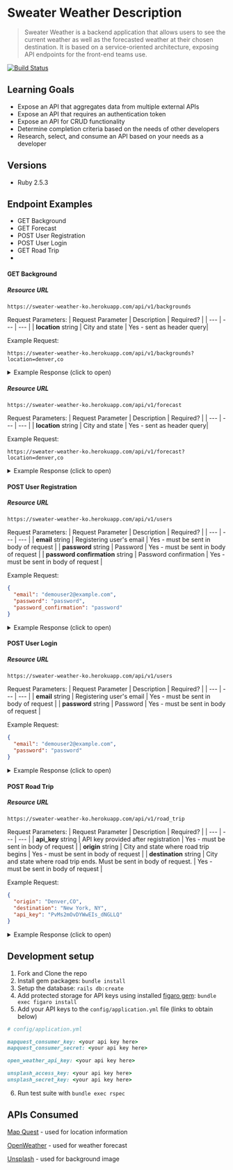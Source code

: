 # Sweater Weather Description
> Sweater Weather is a backend application that allows users to see the current weather as well as the forecasted weather at their chosen destination. It is based on a service-oriented architecture, exposing API endpoints for the front-end teams use.

[![Build Status][travis-image]][travis-url]


## Learning Goals
* Expose an API that aggregates data from multiple external APIs
* Expose an API that requires an authentication token
* Expose an API for CRUD functionality
* Determine completion criteria based on the needs of other developers
* Research, select, and consume an API based on your needs as a developer

## Versions
- Ruby 2.5.3

## Endpoint Examples
- GET Background
- GET Forecast
- POST User Registration
- POST User Login
- GET Road Trip
- 
#### GET Background

##### Resource URL
```
https://sweater-weather-ko.herokuapp.com/api/v1/backgrounds
```
Request Parameters:
| Request Parameter | Description | Required? |
| --- | --- | --- |
| **location** string | City and state | Yes - sent as header query|


Example Request:
```
https://sweater-weather-ko.herokuapp.com/api/v1/backgrounds?location=denver,co
```
<details>
  <summary>Example Response (click to open)</summary>
  <p>
```json
{
    "data": {
        "id": null,
        "type": "image",
        "attributes": {
            "image": {
                "location": "denver,co",
                "image_url": "https://images.unsplash.com/photo-1619856699906-09e1f58c98b1?ixid=MnwyMzg5Mjd8MHwxfHNlYXJjaHwxfHxkZW52ZXIlMkNjb3xlbnwwfDB8fHwxNjI0Mjk4ODM1&ixlib=rb-1.2.1"
            },
            "credit": {
                "source": "https://unsplash.com/@rdehamer",
                "author": "Ryan De Hamer"
            },
            "attribution": {
                "source": "https://unsplash.com/",
                "utm_source": "https://sweater-weather-ko.herokuapp.com",
                "utm_referral": "referral"
            }
        }
    }
}
```
  </p>
  </details>

##### Resource URL
```
https://sweater-weather-ko.herokuapp.com/api/v1/forecast
```
Request Parameters:
| Request Parameter | Description | Required? |
| --- | --- | --- |
| **location** string | City and state | Yes - sent as header query|

Example Request:
```
https://sweater-weather-ko.herokuapp.com/api/v1/forecast?location=denver,co
```
<details>
  <summary>Example Response (click to open)</summary>
  <p>
```json
{
    "data": {
        "id": null,
        "type": "forecast",
        "attributes": {
            "current_weather": {
                "datetime": "2021-06-21T18:08:20.000+00:00",
                "sunrise": "2021-06-21T11:32:12.000+00:00",
                "sunset": "2021-06-22T02:31:21.000+00:00",
                "temperature": 62.19,
                "feels_like": 61.25,
                "humidity": 67,
                "uvi": 4.45,
                "visibility": 10000,
                "conditions": "overcast clouds",
                "icon": "04d"
            },
            "daily_weather": [
                {
                    "date": "2021-06-21",
                    "sunrise": "2021-06-21",
                    "sunset": "2021-06-22",
                    "max_temp": 73.27,
                    "min_temp": 53.98,
                    "conditions": "moderate rain",
                    "icon": "10d"
                },
                {
                    "date": "2021-06-22",
                    "sunrise": "2021-06-22",
                    "sunset": "2021-06-23",
                    "max_temp": 94.66,
                    "min_temp": 61.99,
                    "conditions": "clear sky",
                    "icon": "01d"
                },
                {
                    "date": "2021-06-23",
                    "sunrise": "2021-06-23",
                    "sunset": "2021-06-24",
                    "max_temp": 95.29,
                    "min_temp": 69.48,
                    "conditions": "scattered clouds",
                    "icon": "03d"
                },
                {
                    "date": "2021-06-24",
                    "sunrise": "2021-06-24",
                    "sunset": "2021-06-25",
                    "max_temp": 89.24,
                    "min_temp": 65.14,
                    "conditions": "moderate rain",
                    "icon": "10d"
                },
                {
                    "date": "2021-06-25",
                    "sunrise": "2021-06-25",
                    "sunset": "2021-06-26",
                    "max_temp": 65.37,
                    "min_temp": 58.66,
                    "conditions": "moderate rain",
                    "icon": "10d"
                }
            ],
            "hourly_weather": [
                {
                    "time": "18:00:00",
                    "temperature": 62.19,
                    "conditions": "overcast clouds",
                    "icon": "04d"
                },
                {
                    "time": "19:00:00",
                    "temperature": 62.44,
                    "conditions": "overcast clouds",
                    "icon": "04d"
                },
                {
                    "time": "20:00:00",
                    "temperature": 64.38,
                    "conditions": "overcast clouds",
                    "icon": "04d"
                },
                {
                    "time": "21:00:00",
                    "temperature": 67.01,
                    "conditions": "broken clouds",
                    "icon": "04d"
                },
                {
                    "time": "22:00:00",
                    "temperature": 70.14,
                    "conditions": "broken clouds",
                    "icon": "04d"
                },
                {
                    "time": "23:00:00",
                    "temperature": 73.13,
                    "conditions": "scattered clouds",
                    "icon": "03d"
                },
                {
                    "time": "00:00:00",
                    "temperature": 73.27,
                    "conditions": "scattered clouds",
                    "icon": "03d"
                },
                {
                    "time": "01:00:00",
                    "temperature": 72.79,
                    "conditions": "broken clouds",
                    "icon": "04d"
                }
            ]
        }
    }
}
```
      </p>
  </details>
  
#### POST User Registration

##### Resource URL
```
https://sweater-weather-ko.herokuapp.com/api/v1/users
```
Request Parameters:
| Request Parameter | Description | Required? |
| --- | --- | --- |
| **email** string | Registering user's email | Yes - must be sent in body of request |
| **password** string | Password | Yes - must be sent in body of request |
| **password confirmation** string | Password confirmation | Yes - must be sent in body of request |


Example Request:
```json
{
  "email": "demouser2@example.com",
  "password": "password",
  "password_confirmation": "password"
}
```
<details>
  <summary>Example Response (click to open)</summary>
  <p>
```json
{
    "data": {
        "id": "4",
        "type": "users",
        "attributes": {
            "email": "demouser2@example.com",
            "api_key": "vC9iD8f3oDEPk6E-ftFO3w"
        }
    }
}
```
</p>
</details>

#### POST User Login

##### Resource URL
```
https://sweater-weather-ko.herokuapp.com/api/v1/users
```
Request Parameters:
| Request Parameter | Description | Required? |
| --- | --- | --- |
| **email** string | Registering user's email | Yes - must be sent in body of request |
| **password** string | Password | Yes - must be sent in body of request |

Example Request:
```json
{
  "email": "demouser2@example.com",
  "password": "password"
}
```

<details>
  <summary>Example Response (click to open)</summary>
  <p>
```json
{
    "data": {
        "id": "4",
        "type": "users",
        "attributes": {
            "email": "demouser2@example.com",
            "api_key": "vC9iD8f3oDEPk6E-ftFO3w"
        }
    }
}
```
</p>
</details>

#### POST Road Trip

##### Resource URL
```
https://sweater-weather-ko.herokuapp.com/api/v1/road_trip
```
Request Parameters:
| Request Parameter | Description | Required? |
| --- | --- | --- |
| **api_key** string | API key provided after registration | Yes - must be sent in body of request |
| **origin** string | City and state where road trip begins | Yes - must be sent in body of request |
| **destination** string | City and state where road trip ends. Must be sent in body of request. | Yes - must be sent in body of request |

Example Request:
```json
{
  "origin": "Denver,CO",
  "destination": "New York, NY",
  "api_key": "PvMs2mOvDYWwEIs_dNGLLQ"
}
```
<details>
  <summary>Example Response (click to open)</summary>
  <p>
```json
{
    "data": {
        "id": null,
        "type": "road_trip",
        "attributes": {
            "start_city": "Denver,CO",
            "end_city": "New York, NY",
            "travel_time": "26:16:46",
            "weather_at_eta": {
                "temperature": 74.08,
                "conditions": "clear sky"
            }
        }
    }
}
```
</p>
</details>

## Development setup

1. Fork and Clone the repo
2. Install gem packages: `bundle install`
3. Setup the database: `rails db:create`
4. Add protected storage for API keys using installed [figaro gem](https://github.com/laserlemon/figaro): `bundle exec figaro install`
6. Add your API keys to the `config/application.yml` file (links to obtain below)

``` ruby
# config/application.yml

mapquest_consumer_key: <your api key here>
mapquest_consumer_secret: <your api key here>

open_weather_api_key: <your api key here>

unsplash_access_key: <your api key here>
unsplash_secret_key: <your api key here>
```
6. Run test suite with `bundle exec rspec`

## APIs Consumed
[Map Quest](https://developer.mapquest.com/documentation/geocoding-api/) - used for location information

[OpenWeather](https://openweathermap.org/api/one-call-api) - used for weather forecast

[Unsplash](https://unsplash.com/documentation) - used for background image 


<!-- Markdown link & img dfn's -->  
[travis-image]: https://img.shields.io/travis/dbader/node-datadog-metrics/master.svg?style=flat-square
[travis-url]: https://travis-ci.com/github/koshea9/sweater_weather
